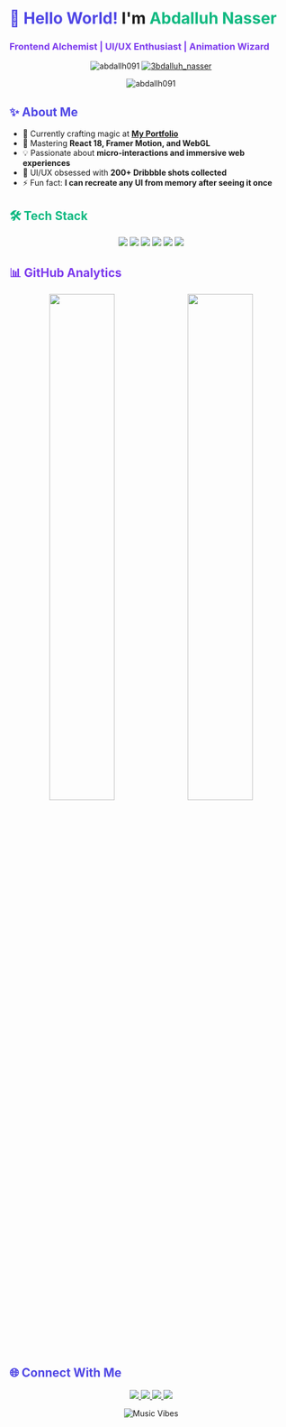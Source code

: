 # <span style="color: #4F46E5;">👋 Hello World!</span> I'm <span style="color: #10B981;">Abdalluh Nasser</span>
### <span style="color: #7C3AED;">Frontend Alchemist | UI/UX Enthusiast | Animation Wizard</span>

<p align="center">
  <img src="https://komarev.com/ghpvc/?username=abdallh091&label=Profile%20views&color=7C3AED&style=flat-square" alt="abdallh091" /> 
  <a href="https://twitter.com/3bdalluh_nasser" target="blank"><img src="https://img.shields.io/twitter/follow/3bdalluh_nasser?logo=twitter&style=flat-square&color=1DA1F2" alt="3bdalluh_nasser" /></a>
</p>

<div align="center">
  <img src="https://github-readme-streak-stats.herokuapp.com/?user=abdallh091&theme=radical&hide_border=true&stroke=7C3AED" alt="abdallh091" />
</div>

## <span style="color: #4F46E5;">✨ About Me</span>

- 🔭 Currently crafting magic at **[My Portfolio](https://linktr.ee/3bdalluh)**
- 🌱 Mastering **React 18, Framer Motion, and WebGL**
- 💡 Passionate about **micro-interactions and immersive web experiences**
- 🎨 UI/UX obsessed with **200+ Dribbble shots collected**
- ⚡ Fun fact: **I can recreate any UI from memory after seeing it once**

## <span style="color: #10B981;">🛠 Tech Stack</span>

<p align="center">
  <img src="https://img.shields.io/badge/React-61DAFB?style=for-the-badge&logo=react&logoColor=black" />
  <img src="https://img.shields.io/badge/TypeScript-3178C6?style=for-the-badge&logo=typescript&logoColor=white" />
  <img src="https://img.shields.io/badge/TailwindCSS-06B6D4?style=for-the-badge&logo=tailwind-css&logoColor=white" />
  <img src="https://img.shields.io/badge/GSAP-88CE02?style=for-the-badge&logo=greensock&logoColor=white" />
  <img src="https://img.shields.io/badge/Framer%20Motion-0055FF?style=for-the-badge&logo=framer&logoColor=white" />
  <img src="https://img.shields.io/badge/Three.js-000000?style=for-the-badge&logo=three.js&logoColor=white" />
</p>

## <span style="color: #7C3AED;">📊 GitHub Analytics</span>

<p align="center">
  <img width="48%" src="https://github-readme-stats.vercel.app/api?username=abdallh091&show_icons=true&theme=radical&bg_color=0D1117&hide_border=true" />
  <img width="48%" src="https://github-readme-stats.vercel.app/api/top-langs/?username=abdallh091&layout=compact&theme=radical&bg_color=0D1117&hide_border=true" />
</p>

## <span style="color: #4F46E5;">🌐 Connect With Me</span>

<p align="center">
  <a href="https://twitter.com/3bdalluh_nasser" target="_blank">
    <img src="https://img.shields.io/badge/Twitter-1DA1F2?style=for-the-badge&logo=twitter&logoColor=white" />
  </a>
  <a href="https://linkedin.com/in/abdallah-nasser" target="_blank">
    <img src="https://img.shields.io/badge/LinkedIn-0A66C2?style=for-the-badge&logo=linkedin&logoColor=white" />
  </a>
  <a href="https://instagram.com/abdallh_nasser777" target="_blank">
    <img src="https://img.shields.io/badge/Instagram-E4405F?style=for-the-badge&logo=instagram&logoColor=white" />
  </a>
  <a href="mailto:abdallhnasser2025@gmail.com" target="_blank">
    <img src="https://img.shields.io/badge/Email-EA4335?style=for-the-badge&logo=gmail&logoColor=white" />
  </a>
</p>

<div align="center">
  <img src="https://spotify-github-profile.vercel.app/api/view?uid=your_spotify_id&cover_image=true&theme=novatorem" alt="Music Vibes" />
</div>
